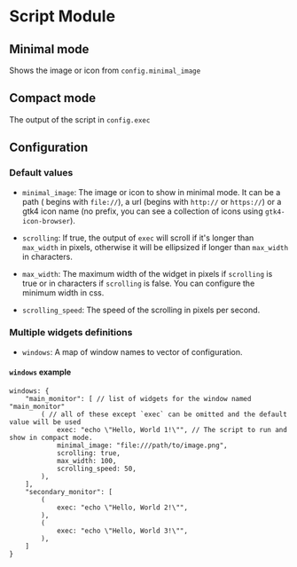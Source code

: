 # Script Module

## Minimal mode

Shows the image or icon from `config.minimal_image`

## Compact mode

The output of the script in `config.exec`

## Configuration

### Default values

- `minimal_image`: The image or icon to show in minimal mode. It can be a path ( begins with `file://`), a url (begins with `http://` or `https://`) or a gtk4 icon name (no prefix, you can see a collection of icons using `gtk4-icon-browser`).

- `scrolling`: If true, the output of `exec` will scroll if it's longer than `max_width` in pixels, otherwise it will be ellipsized if longer than `max_width` in characters.

- `max_width`: The maximum width of the widget in pixels if `scrolling` is true or in characters if `scrolling` is false. You can configure the minimum width in css.

- `scrolling_speed`: The speed of the scrolling in pixels per second.

### Multiple widgets definitions

- `windows`: A map of window names to vector of configuration.

#### `windows` example

```ron
windows: {
    "main_monitor": [ // list of widgets for the window named "main_monitor"
        ( // all of these except `exec` can be omitted and the default value will be used
            exec: "echo \"Hello, World 1!\"", // The script to run and show in compact mode.
            minimal_image: "file:///path/to/image.png", 
            scrolling: true,
            max_width: 100,
            scrolling_speed: 50,
        ),
    ],
    "secondary_monitor": [
        (
            exec: "echo \"Hello, World 2!\"",
        ),
        (
            exec: "echo \"Hello, World 3!\"",
        ),
    ]
}
```
